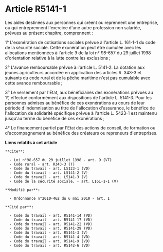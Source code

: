 # Article R5141-1

Les aides destinées aux personnes qui créent ou reprennent une entreprise, ou qui entreprennent l'exercice d'une autre
profession non salariée, prévues au présent chapitre, comprennent : 

1° L'exonération de cotisations sociales prévue à l'article L. 161-1-1 du code de la sécurité sociale. Cette exonération peut
être cumulée avec les allocations mentionnées à l'article 9 de la loi n° 98-657 du 29 juillet 1998 d'orientation relative à
la lutte contre les exclusions ; 

2° L'avance remboursable prévue à l'article L. 5141-2. La dotation aux jeunes agriculteurs accordée en application des
articles R. 343-3 et suivants du code rural  et de la pêche maritime n'est pas cumulable avec cette avance remboursable ; 

3° Le versement par l'Etat, aux bénéficiaires des exonérations prévues au 1°, effectué conformément aux dispositions de
l'article L. 5141-3. Pour les personnes admises au bénéfice de ces exonérations au cours de leur période d'indemnisation au
titre de l'allocation d'assurance, le bénéfice de l'allocation de solidarité spécifique prévue à l'article L. 5423-1 est
maintenu jusqu'au terme du bénéfice de ces exonérations ; 

4° Le financement partiel par l'Etat des actions de conseil, de formation ou d'accompagnement au bénéfice des créateurs ou
repreneurs d'entreprises.

**Liens relatifs à cet article**

	**Cite**:

	  - Loi n°98-657 du 29 juillet 1998 - art. 9 (VT)
	  - Code rural - art. R343-3 (T)
	  - Code du travail - art. L5123-1 (VD)
	  - Code du travail - art. L5141-2 (V)
	  - Code du travail - art. L5141-3 (V)
	  - Code de la sécurité sociale. - art. L161-1-1 (V)

	**Modifié par**:

	  - Ordonnance n°2010-462 du 6 mai 2010 - art. 1

	**Cité par**:

	  - Code du travail - art. R5141-14 (VD)
	  - Code du travail - art. R5141-17 (VD)
	  - Code du travail - art. R5141-22 (VD)
	  - Code du travail - art. R5141-29 (VD)
	  - Code du travail - art. R5141-3 (V)
	  - Code du travail - art. R5141-4 (VD)
	  - Code du travail - art. R5141-9 (VD)
	  - Code du travail - art. R5142-6 (VD)
